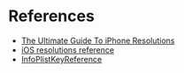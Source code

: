 # References

- [The Ultimate Guide To iPhone Resolutions](https://www.paintcodeapp.com/news/ultimate-guide-to-iphone-resolutions)
- [iOS resolutions reference](http://iosres.com)
- [InfoPlistKeyReference](https://developer.apple.com/library/archive/documentation/General/Reference/InfoPlistKeyReference/Articles/CocoaKeys.html)

